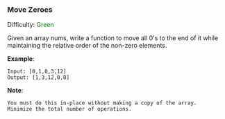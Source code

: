 ### Move Zeroes

Difficulty: <span style="color:green">Green</span>

Given an array nums, write a function to move all 0's to the end of it while maintaining the relative order of the non-zero elements.

**Example**:

```
Input: [0,1,0,3,12]
Output: [1,3,12,0,0]
```

__Note__:

    You must do this in-place without making a copy of the array.
    Minimize the total number of operations.
